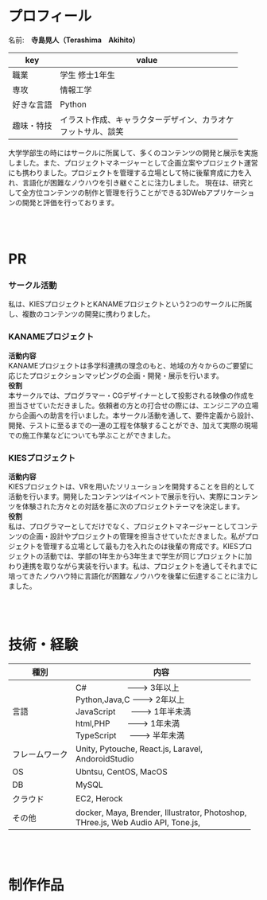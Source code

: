 # プロフィール
名前:　**寺島晃人（Terashima　Akihito）** 

|key|value|
|----|----|
|職業|学生 修士1年生|
|専攻|情報工学|
|好きな言語|Python
|趣味・特技|イラスト作成、キャラクターデザイン、カラオケ<br>フットサル、談笑|

大学学部生の時にはサークルに所属して、多くのコンテンツの開発と展示を実施しました。また、プロジェクトマネージャーとして企画立案やプロジェクト運営にも携わりました。プロジェクトを管理する立場として特に後輩育成に力を入れ、言語化が困難なノウハウを引き継ぐことに注力しました。
現在は、研究として全方位コンテンツの制作と管理を行うことができる3DWebアプリケーションの開発と評価を行っております。

<br><br>

# PR
### サークル活動
私は、KIESプロジェクトとKANAMEプロジェクトという2つのサークルに所属し、複数のコンテンツの開発に携わりました。
### KANAMEプロジェクト
**活動内容**<br>
KANAMEプロジェクトは多学科連携の理念のもと、地域の方々からのご要望に応じたプロジェクションマッピングの企画・開発・展示を行います。<br>
**役割** <br>
本サークルでは、プログラマー・CGデザイナーとして投影される映像の作成を担当させていただきました。依頼者の方との打合せの際には、エンジニアの立場から企画への助言を行いました。本サークル活動を通して、要件定義から設計、開発、テストに至るまでの一連の工程を体験することができ、加えて実際の現場での施工作業などについても学ぶことができました。
### KIESプロジェクト
**活動内容**<br>
KIESプロジェクトは、VRを用いたソリューションを開発することを目的として活動を行います。開発したコンテンツはイベントで展示を行い、実際にコンテンツを体験された方々との対話を基に次のプロジェクトテーマを決定します。<br>
**役割** <br>
私は、プログラマーとしてだけでなく、プロジェクトマネージャーとしてコンテンツの企画・設計やプロジェクトの管理を担当させていただきました。私がプロジェクトを管理する立場として最も力を入れたのは後輩の育成です。KIESプロジェクトの活動では、学部の1年生から3年生まで学生が同じプロジェクトに加わり連携を取りながら実装を行います。私は、プロジェクトを通してそれまでに培ってきたノウハウ特に言語化が困難なノウハウを後輩に伝達することに注力しました。

<br><br>

# 技術・経験

|種別|内容|
|--|--|
|言語|C# &emsp;&emsp;&emsp;&emsp;&nbsp;&nbsp; ---> 3年以上<br>Python,Java,C ---> 2年以上<br> JavaScript &nbsp;&nbsp;&nbsp;&nbsp;&nbsp; ---> 1年半未満<br>html,PHP &nbsp;&nbsp;&nbsp;&nbsp;&nbsp;&nbsp; ---> 1年未満<br>TypeScript &nbsp;&nbsp;&nbsp;&nbsp; ---> 半年未満|
|フレームワーク|Unity, Pytouche, React.js, Laravel,<br>AndoroidStudio|
|OS|Ubntsu, CentOS, MacOS|
|DB|MySQL|
|クラウド|EC2, Herock|
|その他|docker, Maya, Brender, Illustrator, Photoshop,<br>THree.js, Web Audio API, Tone.js,|

<br><br>

# 制作作品

